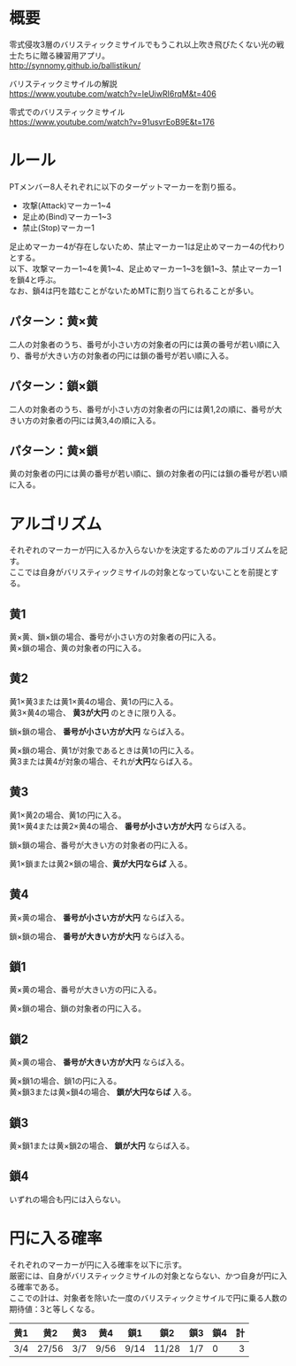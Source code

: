 # 概要
零式侵攻3層のバリスティックミサイルでもうこれ以上吹き飛びたくない光の戦士たちに贈る練習用アプリ。  
http://synnomy.github.io/ballistikun/

バリスティックミサイルの解説  
https://www.youtube.com/watch?v=IeUiwRI6rqM&t=406

零式でのバリスティックミサイル  
https://www.youtube.com/watch?v=91usvrEoB9E&t=176

# ルール
PTメンバー8人それぞれに以下のターゲットマーカーを割り振る。  
* 攻撃(Attack)マーカー1~4
* 足止め(Bind)マーカー1~3
* 禁止(Stop)マーカー1

足止めマーカー4が存在しないため、禁止マーカー1は足止めマーカー4の代わりとする。  
以下、攻撃マーカー1~4を黄1~4、足止めマーカー1~3を鎖1~3、禁止マーカー1を鎖4と呼ぶ。  
なお、鎖4は円を踏むことがないためMTに割り当てられることが多い。

## パターン：黄×黄
二人の対象者のうち、番号が小さい方の対象者の円には黄の番号が若い順に入り、番号が大きい方の対象者の円には鎖の番号が若い順に入る。  

## パターン：鎖×鎖
二人の対象者のうち、番号が小さい方の対象者の円には黄1,2の順に、番号が大きい方の対象者の円には黄3,4の順に入る。

## パターン：黄×鎖
黄の対象者の円には黄の番号が若い順に、鎖の対象者の円には鎖の番号が若い順に入る。

# アルゴリズム
それぞれのマーカーが円に入るか入らないかを決定するためのアルゴリズムを記す。  
ここでは自身がバリスティックミサイルの対象となっていないことを前提とする。

## 黄1
黄×黄、鎖×鎖の場合、番号が小さい方の対象者の円に入る。  
黄×鎖の場合、黄の対象者の円に入る。

## 黄2
黄1×黄3または黄1×黄4の場合、黄1の円に入る。  
黄3×黄4の場合、 **黄3が大円** のときに限り入る。  

鎖×鎖の場合、 **番号が小さい方が大円** ならば入る。

黄×鎖の場合、黄1が対象であるときは黄1の円に入る。  
黄3または黄4が対象の場合、それが**大円**ならば入る。

## 黄3
黄1×黄2の場合、黄1の円に入る。  
黄1×黄4または黄2×黄4の場合、 **番号が小さい方が大円** ならば入る。

鎖×鎖の場合、番号が大きい方の対象者の円に入る。

黄1×鎖または黄2×鎖の場合、**黄が大円ならば** 入る。

## 黄4
黄×黄の場合、 **番号が小さい方が大円** ならば入る。

鎖×鎖の場合、 **番号が大きい方が大円** ならば入る。

## 鎖1
黄×黄の場合、番号が大きい方の円に入る。

黄×鎖の場合、鎖の対象者の円に入る。

## 鎖2
黄×黄の場合、 **番号が大きい方が大円** ならば入る。

黄×鎖1の場合、鎖1の円に入る。  
黄×鎖3または黄×鎖4の場合、 **鎖が大円ならば** 入る。

## 鎖3
黄×鎖1または黄×鎖2の場合、 **鎖が大円** ならば入る。

## 鎖4
いずれの場合も円には入らない。

# 円に入る確率
それぞれのマーカーが円に入る確率を以下に示す。  
厳密には、自身がバリスティックミサイルの対象とならない、かつ自身が円に入る確率である。  
ここでの計は、対象者を除いた一度のバリスティックミサイルで円に乗る人数の期待値：3と等しくなる。

|  黄1  |  黄2  |  黄3  |  黄4  |  鎖1  |  鎖2  |  鎖3  |  鎖4  |  計 |
|:------|-------|-------|-------|-------|-------|-------|-------|----:|
|  3/4  | 27/56 |  3/7  |  9/56 |  9/14 | 11/28 |  1/7  |   0   |  3  |
